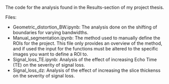 The code for the analysis found in the Results-section of my project thesis. 

Files:
- Geometric_distortion_BW.ipynb: The analysis done on the shifting of boundaries for varying bandwidths.
- Manual_segmentation.ipynb: The method used to manually define the ROIs for the project. This file only provides an overview of the method, and if used the input for the functions must be altered to the specific images you want to define a ROI to.
- Signal_loss_TE.ipynb: Analysis of the effect of increasing Echo Time (TE) on the severity of signal loss.
- Signal_loss_dz: Analysis of the effect of increasing the slice thickenss on the severity of signal loss.
